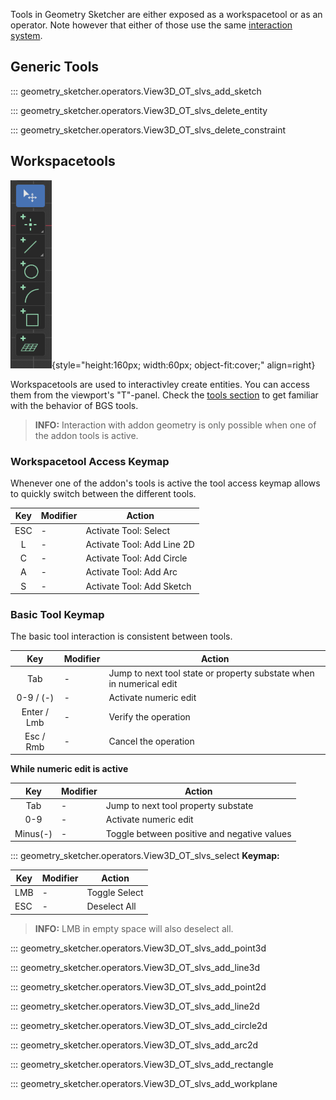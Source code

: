 Tools in Geometry Sketcher are either exposed as a workspacetool or as an operator. Note however
that either of those use the same [interaction system](interaction_system.md).


## Generic Tools
::: geometry_sketcher.operators.View3D_OT_slvs_add_sketch

::: geometry_sketcher.operators.View3D_OT_slvs_delete_entity

::: geometry_sketcher.operators.View3D_OT_slvs_delete_constraint


## Workspacetools
![!Workspacetools](images/workspacetools.png){style="height:160px; width:60px; object-fit:cover;" align=right}

Workspacetools are used to interactivley create entities. You can access them from
the viewport's "T"-panel. Check the [tools section](tools.md) to get familiar with
the behavior of BGS tools.

> **INFO:** Interaction with addon geometry is only possible when one of the
addon tools is active.


### Workspacetool Access Keymap
Whenever one of the addon's tools is active the tool access keymap allows to quickly switch between the different tools.

|Key|Modifier|Action|
|:---:|---|---|
|ESC|-   |Activate Tool: Select|
|L|-   |Activate Tool: Add Line 2D|
|C|-   |Activate Tool: Add Circle|
|A|-   |Activate Tool: Add Arc|
|S|-   |Activate Tool: Add Sketch|

### Basic Tool Keymap
The basic tool interaction is consistent between tools.

|Key|Modifier|Action|
|:---:|---|---|
|Tab|-|Jump to next tool state or property substate when in numerical edit|
|0-9 / (-)|-|Activate numeric edit|
|Enter / Lmb|-|Verify the operation|
|Esc / Rmb|-|Cancel the operation|

**While numeric edit is active**

|Key|Modifier|Action|
|:---:|---|---|
|Tab|-|Jump to next tool property substate|
|0-9|-|Activate numeric edit|
|Minus(-)|-|Toggle between positive and negative values|


::: geometry_sketcher.operators.View3D_OT_slvs_select
**Keymap:**

|Key|Modifier|Action|
|---|---|---|
|LMB|-   |Toggle Select|
|ESC|-   |Deselect All|



> **INFO:** LMB in empty space will also deselect all.

::: geometry_sketcher.operators.View3D_OT_slvs_add_point3d

::: geometry_sketcher.operators.View3D_OT_slvs_add_line3d

::: geometry_sketcher.operators.View3D_OT_slvs_add_point2d

::: geometry_sketcher.operators.View3D_OT_slvs_add_line2d

::: geometry_sketcher.operators.View3D_OT_slvs_add_circle2d

::: geometry_sketcher.operators.View3D_OT_slvs_add_arc2d

::: geometry_sketcher.operators.View3D_OT_slvs_add_rectangle

::: geometry_sketcher.operators.View3D_OT_slvs_add_workplane
